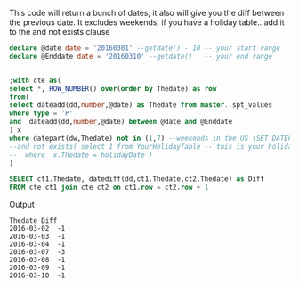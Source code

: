 This code will return a bunch of dates, it also will give you the diff between the previous date. It excludes weekends, if you have a holiday table.. add it to the and not exists clause


```SQL
declare @date date = '20160301' --getdate() - 10 -- your start range
declare @Enddate date = '20160310' --getdate()   -- your end range


;with cte as(
select *, ROW_NUMBER() over(order by Thedate) as row
from(
select dateadd(dd,number,@date) as Thedate from master..spt_values
where type = 'P'
and  dateadd(dd,number,@date) between @date and @Enddate
) x
where datepart(dw,Thedate) not in (1,7) --weekends in the US (SET DATEFIRST 7)
--and not exists( select 1 from YourHolidayTable -- this is your holiday table
--	where  x.Thedate = holidayDate )
)

SELECT ct1.Thedate, datediff(dd,ct1.Thedate,ct2.Thedate) as Diff 
FROM cte ct1 join cte ct2 on ct1.row = ct2.row + 1
```


Output
```
Thedate	Diff
2016-03-02	-1
2016-03-03	-1
2016-03-04	-1
2016-03-07	-3
2016-03-08	-1
2016-03-09	-1
2016-03-10	-1
```
